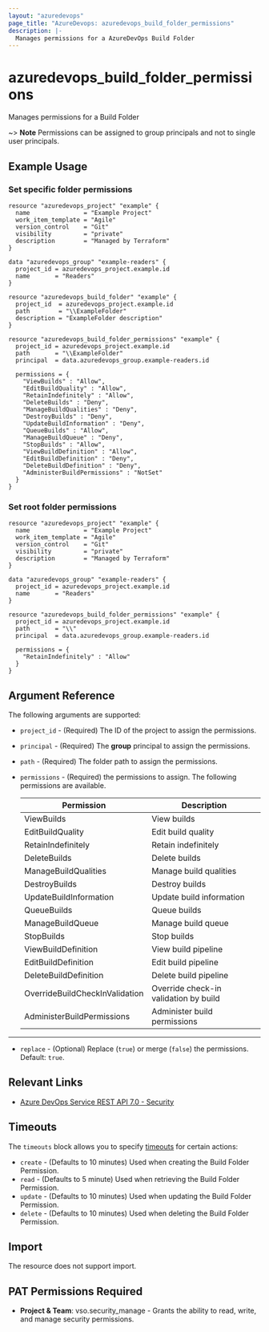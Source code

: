 ```yaml
---
layout: "azuredevops"
page_title: "AzureDevops: azuredevops_build_folder_permissions"
description: |-
  Manages permissions for a AzureDevOps Build Folder
---
```


# azuredevops_build_folder_permissions

Manages permissions for a Build Folder

~> **Note** Permissions can be assigned to group principals and not to single user principals.

## Example Usage
### Set specific folder permissions

```hcl
resource "azuredevops_project" "example" {
  name               = "Example Project"
  work_item_template = "Agile"
  version_control    = "Git"
  visibility         = "private"
  description        = "Managed by Terraform"
}

data "azuredevops_group" "example-readers" {
  project_id = azuredevops_project.example.id
  name       = "Readers"
}

resource "azuredevops_build_folder" "example" {
  project_id  = azuredevops_project.example.id
  path        = "\\ExampleFolder"
  description = "ExampleFolder description"
}

resource "azuredevops_build_folder_permissions" "example" {
  project_id = azuredevops_project.example.id
  path       = "\\ExampleFolder"
  principal  = data.azuredevops_group.example-readers.id

  permissions = {
    "ViewBuilds" : "Allow",
    "EditBuildQuality" : "Allow",
    "RetainIndefinitely" : "Allow",
    "DeleteBuilds" : "Deny",
    "ManageBuildQualities" : "Deny",
    "DestroyBuilds" : "Deny",
    "UpdateBuildInformation" : "Deny",
    "QueueBuilds" : "Allow",
    "ManageBuildQueue" : "Deny",
    "StopBuilds" : "Allow",
    "ViewBuildDefinition" : "Allow",
    "EditBuildDefinition" : "Deny",
    "DeleteBuildDefinition" : "Deny",
    "AdministerBuildPermissions" : "NotSet"
  }
}
```
### Set root folder permissions
```hcl
resource "azuredevops_project" "example" {
  name               = "Example Project"
  work_item_template = "Agile"
  version_control    = "Git"
  visibility         = "private"
  description        = "Managed by Terraform"
}

data "azuredevops_group" "example-readers" {
  project_id = azuredevops_project.example.id
  name       = "Readers"
}

resource "azuredevops_build_folder_permissions" "example" {
  project_id = azuredevops_project.example.id
  path       = "\\"
  principal  = data.azuredevops_group.example-readers.id

  permissions = {
    "RetainIndefinitely" : "Allow"
  }
}
```

## Argument Reference

The following arguments are supported:

* `project_id` - (Required) The ID of the project to assign the permissions.

* `principal` - (Required) The **group** principal to assign the permissions.

* `path` - (Required) The folder path to assign the permissions.

* `permissions` - (Required) the permissions to assign. The following permissions are available.

    | Permission                     | Description                           |
    |--------------------------------|---------------------------------------|
    | ViewBuilds                     | View builds                           |
    | EditBuildQuality               | Edit build quality                    |
    | RetainIndefinitely             | Retain indefinitely                   |
    | DeleteBuilds                   | Delete builds                         |
    | ManageBuildQualities           | Manage build qualities                |
    | DestroyBuilds                  | Destroy builds                        |
    | UpdateBuildInformation         | Update build information              |
    | QueueBuilds                    | Queue builds                          |
    | ManageBuildQueue               | Manage build queue                    |
    | StopBuilds                     | Stop builds                           |
    | ViewBuildDefinition            | View build pipeline                   |
    | EditBuildDefinition            | Edit build pipeline                   |
    | DeleteBuildDefinition          | Delete build pipeline                 |
    | OverrideBuildCheckInValidation | Override check-in validation by build |
    | AdministerBuildPermissions     | Administer build permissions          |

---

* `replace` - (Optional) Replace (`true`) or merge (`false`) the permissions. Default: `true`.

## Relevant Links

* [Azure DevOps Service REST API 7.0 - Security](https://docs.microsoft.com/en-us/rest/api/azure/devops/security/?view=azure-devops-rest-7.0)

## Timeouts

The `timeouts` block allows you to specify [timeouts](https://developer.hashicorp.com/terraform/language/resources/syntax#operation-timeouts) for certain actions:

* `create` - (Defaults to 10 minutes) Used when creating the Build Folder Permission.
* `read` - (Defaults to 5 minute) Used when retrieving the Build Folder Permission.
* `update` - (Defaults to 10 minutes) Used when updating the Build Folder Permission.
* `delete` - (Defaults to 10 minutes) Used when deleting the Build Folder Permission.

## Import

The resource does not support import.

## PAT Permissions Required

- **Project & Team**: vso.security_manage - Grants the ability to read, write, and manage security permissions.
